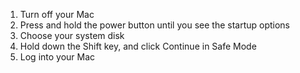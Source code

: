 1. Turn off your Mac
2. Press and hold the power button until you see the startup options
3. Choose your system disk
4. Hold down the Shift key, and click Continue in Safe Mode
5. Log into your Mac
